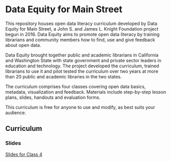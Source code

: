 # Data Equity for Main Street

This repository houses open data literacy curriculum developed by Data Equity for Main Street, a John S. and James L. Knight Foundation project begun in 2016. Data Equity aims to promote open data literacy by training librarians and community members how to find, use and give feedback about open data.

Data Equity brought together public and academic librarians in California and Washington State with state government and private sector leaders in education and technology. The project developed the curriculum, trained librarians to use it and pilot tested the curriculum over two years at more than 20 public and academic libraries in the two states.

The curriculum comprises four classes covering open data basics, metadata, visualization and feedback. Materials include step-by-step lesson plans, slides, handouts and evaluation forms. 

This curriculum is free for anyone to use and modify, as best suits your audience. 

## Curriculum

### Slides
[Slides for Class 4](https://docs.google.com/presentation/d/1yhUyo4huFnxiIBvo3RsEVlj7xzxmH1laDGCSkYDoGtA/edit#slide=id.g247e79edad_0_0)
